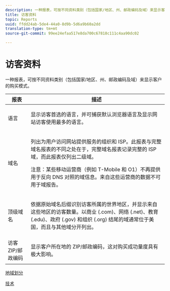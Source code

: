 ```yaml
---
description: 一种报表，可按不同资料类别（包括国家/地区、州、邮政编码及域）来显示客户的购买模式。
title: 访客资料
topic: Reports
uuid: ffdd24ab-5de4-44a0-8d9b-5d6a9b60a2dd
translation-type: tm+mt
source-git-commit: 99ee24efaa517e8da700c67818c111c4aa90dc02

---
```



# 访客资料

一种报表，可按不同资料类别（包括国家/地区、州、邮政编码及域）来显示客户的购买模式。

<table id="table_B09EA999973A4646BF66DF5D7BEA0820"> 
 <thead> 
  <tr> 
   <th colname="col1" class="entry"> 报表 </th> 
   <th colname="col2" class="entry"> 描述 </th> 
  </tr> 
 </thead>
 <tbody> 
  <tr> 
   <td colname="col1"> 语言 </td> 
   <td colname="col2"> <p> 显示访客首选的语言，并可捕获默认浏览器语言及显示网站访客使用最多的语言。 </p> </td> 
  </tr> 
  <tr> 
   <td colname="col1"> 域名 </td> 
   <td colname="col2"> <p> 列出为用户访问网站提供服务的组织和 ISP。此报表与<span class="wintitle">完整域名</span>报表的不同之处在于，<span class="wintitle">完整域名</span>报表记录完整的 ISP 域，而此报表仅列出二级域。 </p> <p> <p>注意：某些移动运营商（例如 T-Mobile 和 O1）不再提供用于反向 DNS 对照的域信息。来自这些运营商的数据不可用于域报告。 </p> </p> </td> 
  </tr> 
  <tr> 
   <td colname="col1"> 顶级域名 </td> 
   <td colname="col2"> <p> 依据原始域名后缀识别访客所属的世界地区，并显示来自这些地区的访客数量。以商业 (.com)、网络 (.net)、教育 (.edu)、政府 (.gov) 和组织 (.org) 结尾的域通常位于美国，而且与其他域分开列出。 </p> </td> 
  </tr> 
  <tr> 
   <td colname="col1"> 访客 ZIP/邮政编码 </td> 
   <td colname="col2"> <p> 显示客户所在地的 ZIP/邮政编码，这对购买成功量度具有极大影响。 </p> </td> 
  </tr> 
 </tbody> 
</table>

[地域划分](/help/components/c-variables/dimensionslist/reports-geosegmentation.md)

[技术](/help/components/c-variables/dimensionslist/reports-technology.md)

